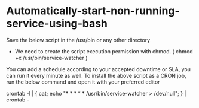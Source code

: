 # Automatically-start-non-running-service-using-bash

Save the below script in the /usr/bin or any other directory
- We need to create the script execution permission with chmod. ( chmod +x /usr/bin/service-watcher )

You can add a schedule according to your accepted downtime or SLA, you can run it every minute as well. To install the above script as a CRON job, run the below command and open it with your preferred editor

crontab -l | { cat; echo "* * * * *   /usr/bin/service-watcher > /dev/null"; } | crontab -
